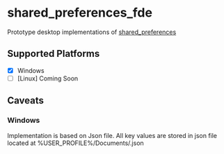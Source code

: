 # shared_preferences_fde

Prototype desktop implementations of
[shared_preferences](https://pub.dev/packages/shared_preferences)

## Supported Platforms

- [x] Windows
- [ ] [Linux] Coming Soon

## Caveats

### Windows
Implementation is based on Json file. 
All key values are stored in json file located at %USER_PROFILE%/Documents/<file-name>.json
